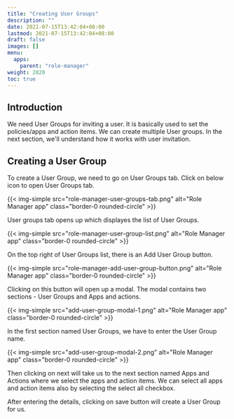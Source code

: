 ```yaml
---
title: "Creating User Groups"
description: ""
date: 2021-07-15T13:42:04+08:00
lastmod: 2021-07-15T13:42:04+08:00
draft: false
images: []
menu:
  apps:
    parent: "role-manager"
weight: 2020
toc: true
---
```


## Introduction

We need User Groups for inviting a user. It is basically used to set the policies/apps and action items. We can create multiple User groups. In the next section, we'll understand how it works with user invitation.

## Creating a User Group

To create a User Group, we need to go on User Groups tab. Click on below icon to open User Groups tab.

{{< img-simple src="role-manager-user-groups-tab.png" alt="Role Manager app" class="border-0 rounded-circle" >}}

User groups tab opens up which displayes the list of User Groups.

{{< img-simple src="role-manager-user-group-list.png" alt="Role Manager app" class="border-0 rounded-circle" >}}

On the top right of User Groups list, there is an Add User Group button.

{{< img-simple src="role-manager-add-user-group-button.png" alt="Role Manager app" class="border-0 rounded-circle" >}}

Clicking on this button will open up a modal. The modal contains two sections - User Groups and Apps and actions.

{{< img-simple src="add-user-group-modal-1.png" alt="Role Manager app" class="border-0 rounded-circle" >}}

In the first section named User Groups, we have to enter the User Group name.

{{< img-simple src="add-user-group-modal-2.png" alt="Role Manager app" class="border-0 rounded-circle" >}}

Then clicking on next will take us to the next section named Apps and Actions where we select the apps and action items. We can select all apps and action items also by selecting the select all checkbox.

After entering the details, clicking on save button will create a User Group for us.